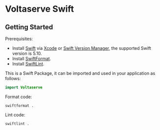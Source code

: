 # Voltaserve Swift

## Getting Started

Prerequisites:
- Install [Swift](https://www.swift.org/) via [Xcode](https://developer.apple.com/xcode/) or [Swift Version Manager](https://github.com/kylef/swiftenv), the supported Swift version is 5.10.
- Install [SwiftFormat](https://github.com/nicklockwood/SwiftFormat).
- Install [SwiftLint](https://github.com/realm/SwiftLint).

This is a Swift Package, it can be imported and used in your application as follows:
```swift
import Voltaserve
```

Format code:
```
swiftformat .
```

Lint code:
```
swiftlint .
```